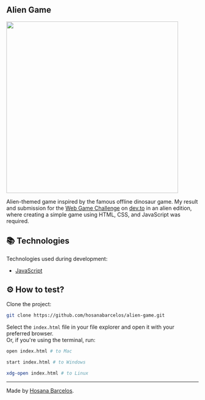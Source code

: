 <h2>
    Alien Game
</h2>
<p>
    <img width="450px" src="https://i.imgur.com/MKCwhwN.png" /> 
</p>


Alien-themed game inspired by the famous offline dinosaur game. My result and submission for the [Web Game Challenge](https://dev.to/challenges/webgame) on [dev.to](https://dev.to/) in an alien edition, where creating a simple game using HTML, CSS, and JavaScript was required.

  
 ## 📚 Technologies

Technologies used during development:

- [JavaScript](https://developer.mozilla.org/pt-BR/docs/Web/JavaScript)

## ⚙️ How to test?

Clone the project:
```bash
git clone https://github.com/hosanabarcelos/alien-game.git
```

Select the `index.html` file in your file explorer and open it with your preferred browser.<br /> 
Or, if you're using the terminal, run:
``` bash
open index.html # to Mac
```
``` bash
start index.html # to Windows
```
``` bash
xdg-open index.html # to Linux
```
---

Made by [Hosana Barcelos](https://github.com/hosanabarcelos).



